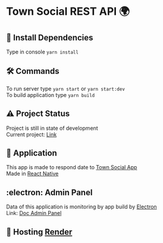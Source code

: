 # Town Social REST API :earth_africa:

## :dart: Install Dependencies
Type in console `yarn install`

## :hammer_and_wrench: Commands
To run server type `yarn start` or `yarn start:dev` \
To build application type `yarn build`

## :warning: Project Status
Project is still in state of development \
Current project: [Link](https://doc-api-tiq6.onrender.com)

## 	:iphone: Application
This app is made to respond date to [Town Social App](https://github.com/Bezik1/doc/) \
Made in [React Native](https://github.com/facebook/react-native)

## 	:electron: Admin Panel
Data of this application is monitoring by app build by 
[Electron](https://github.com/electron/electron/) \
Link: [Doc Admin Panel](https://github.com/Bezik1/doc-admin-panel/)

## :robot: Hosting [Render](https://render.com)

